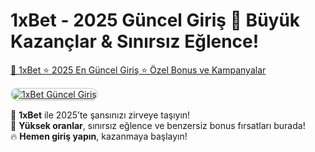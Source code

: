 # 1xBet - 2025 Güncel Giriş 🚀 Büyük Kazançlar & Sınırsız Eğlence!  

<a href="https://runtobetortaklik.com/redirect?referralCode=893787">🔗 1xBet ⭐ 2025 En Güncel Giriş ⭐ Özel Bonus ve Kampanyalar</a>

<a href="https://runtobetortaklik.com/redirect?referralCode=893787" title="1xBet Güncel Giriş">
    <img src="https://i.ibb.co/4gxWZYt/r2.gif" alt="1xBet Güncel Giriş" style="max-width: 100%; border: 2px solid #ddd; border-radius: 10px;">
</a>

🎰 **1xBet** ile 2025’te şansınızı zirveye taşıyın!  
💎 **Yüksek oranlar**, sınırsız eğlence ve benzersiz bonus fırsatları burada!  
🔥 **Hemen giriş yapın**, kazanmaya başlayın!  

<meta name="description" content="1xBet 2025 güncel giriş adresiyle en yüksek bahis oranları, casino oyunları ve avantajlı bonusları keşfedin! Güvenilir ve hızlı giriş için tıklayın.">

